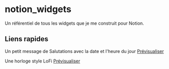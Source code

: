 # notion_widgets
Un référentiel de tous les widgets que je me construit pour Notion.
## Liens rapides
Un petit message de Salutations avec la date et l'heure du jour [Prévisualiser](https://taggaddaaaa.github.io/notion_widgets/greetings.html/)

Une horloge style LoFi [Prévisualiser](https://taggaddaaaa.github.io/notion_widgets/flipClock.html/)
